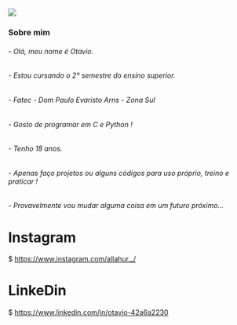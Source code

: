 <h1 align"center"> 
<img src="https://p4.wallpaperbetter.com/wallpaper/928/635/658/landscape-digital-art-anime-wallpaper-preview.jpg">
</h1>

### Sobre mim

</p1><p1><p1>

###### - Olá, meu nome é Otavio.

###### - Estou cursando o 2° semestre do ensino superior.

###### - Fatec - Dom Paulo Evaristo Arns - Zona Sul

###### - Gosto de programar em C e Python !

###### - Tenho 18 anos.
  
###### - Apenas faço projetos ou alguns códigos para uso próprio, treino e praticar !
  
###### - Provavelmente vou mudar alguma coisa em um futuro próximo...
  
  # Instagram
 $ https://www.instagram.com/allahur._/
 
  # LinkeDin
 $ https://www.linkedin.com/in/otavio-42a6a2230
